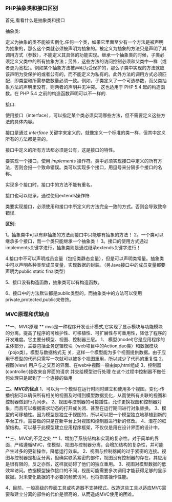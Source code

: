 ### PHP抽象类和接口区别

首先,看看什么是抽象类和接口

抽象类:

定义为抽象的类不能被实例化.任何一个类，如果它里面至少有一个方法是被声明为抽象的，那么这个类就必须被声明为抽象的。被定义为抽象的方法只是声明了其调用方式（参数），不能定义其具体的功能实现。继承一个抽象类的时候，子类必须定义父类中的所有抽象方法；另外，这些方法的访问控制必须和父类中一样（或者更为宽松）。例如某个抽象方法被声明为受保护的，那么子类中实现的方法就应该声明为受保护的或者公有的，而不能定义为私有的。此外方法的调用方式必须匹配，即类型和所需参数数量必须一致。例如，子类定义了一个可选参数，而父类抽象方法的声明里没有，则两者的声明并无冲突。  这也适用于 PHP 5.4 起的构造函数。在 PHP 5.4 之前的构造函数声明可以不一样的.

接口:

使用接口（interface），可以指定某个类必须实现哪些方法，但不需要定义这些方法的具体内容。

接口是通过 *interface* 关键字来定义的，就像定义一个标准的类一样，但其中定义所有的方法都是空的。

接口中定义的所有方法都必须是公有，这是接口的特性。

要实现一个接口，使用 *implements* 操作符。类中必须实现接口中定义的所有方法，否则会报一个致命错误。类可以实现多个接口，用逗号来分隔多个接口的名称。

实现多个接口时，接口中的方法不能有重名。

接口也可以继承，通过使用extends操作符.

类要实现接口，必须使用和接口中所定义的方法完全一致的方式。否则会导致致命错误.

**区别:**

1。抽象类中可以有非抽象的方法而接口中只能够有抽象的方法！
2。一个类可以继承多个接口，而一个类只能继承一个抽象类！
3。接口的使用方式通过implements关键字进行，抽象类则是通过继承extends关键字进行！


4.接口中不可以声明成员变量（包括类静态变量），但是可以声明类常量。抽象类中可以声明各种类型成员变量，实现数据的封装。（另Java接口中的成员变量都要声明为public static final类型）

5、接口没有构造函数，抽象类可以有构造函数。

6、接口中的方法默认都是public类型的，而抽象类中的方法可以使用private,protected,public来修饰。

### MVC原理和优缺点

**一、MVC原理 **
   mvc是一种程序开发设计模式,它实现了显示模块与功能模块的分离。提高了程序的可维护性、可移植性、可扩展性与可重用性，降低了程序的开发难度。它主要分模型、视图、控制器三层。 
 1、 模型(model)它是应用程序的主体部分，主要包括业务逻辑模块（web项目中的Action,dao类）和数据模块（pojo类）。模型与数据格式无 关，这样一个模型能为多个视图提供数据。由于应用于模型的代码只需写一次就可以被多个视图重用，所以减少了代码的重复性 
 2、视图(view) 用户与之交互的界面、在web中视图一般由jsp,html组成 
 3、控制器(controller)接收来自界面的请求 并交给模型进行处理 在这个过程中控制器不做任何处理只是起到了一个连接的做用 

 **二、MVC的优点** 
 1、可以为一个模型在运行时同时建立和使用多个视图。变化-传播机制可以确保所有相关的视图及时得到模型数据变化，从而使所有关联的视图和控制器做到行为同步。 
 2、视图与控制器的可接插性，允许更换视图和控制器对象，而且可以根据需求动态的打开或关闭、甚至在运行期间进行对象替换。 
 3、模型的可移植性。因为模型是独立于视图的，所以可以把一个模型独立地移植到新的平台工作。需要做的只是在新平台上对视图和控制器进行新的修改。 
 4、潜在的框架结构。可以基于此模型建立应用程序框架，不仅仅是用在设计界面的设计中。 

 **三、MVC的不足之处 **
 1、增加了系统结构和实现的复杂性。对于简单的界面，严格遵循MVC，使模型、视图与控制器分离，会增加结构的复杂性，并可能产生过多的更新操作，降低运行效率。 
 2、视图与控制器间的过于紧密的连接。视图与控制器是相互分离，但确实联系紧密的部件，视图没有控制器的存在，其应用是很有限的，反之亦然，这样就妨碍了他们的独立重用。 
 3、视图对模型数据的低效率访问。依据模型操作接口的不同，视图可能需要多次调用才能获得足够的显示数据。对未变化数据的不必要的频繁访问，也将损害操作性能。 

4、目前，一般高级的界面工具或构造器不支持模式。改造这些工具以适应MVC需要和建立分离的部件的代价是很高的，从而造成MVC使用的困难。 

